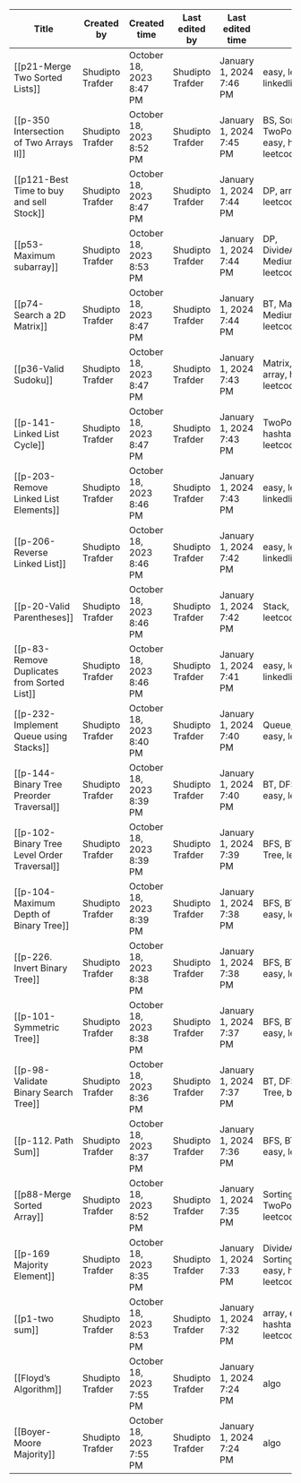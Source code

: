 | Title                                        | Created by       | Created time             | Last edited by   | Last edited time        | Tags                                                        |
| -------------------------------------------- | ---------------- | ------------------------ | ---------------- | ----------------------- | ----------------------------------------------------------- |
| [[p21-Merge Two Sorted Lists]]               | Shudipto Trafder | October 18, 2023 8:47 PM | Shudipto Trafder | January 1, 2024 7:46 PM | easy, leetcode, linkedlist, recursion                       |
| [[p-350 Intersection of Two Arrays II]]      | Shudipto Trafder | October 18, 2023 8:52 PM | Shudipto Trafder | January 1, 2024 7:45 PM | BS, Sorting, TwoPointer, array, easy, hashtable, leetcode   |
| [[p121-Best Time to buy and sell Stock]]     | Shudipto Trafder | October 18, 2023 8:47 PM | Shudipto Trafder | January 1, 2024 7:44 PM | DP, array, easy, leetcode                                   |
| [[p53-Maximum subarray]]                     | Shudipto Trafder | October 18, 2023 8:53 PM | Shudipto Trafder | January 1, 2024 7:44 PM | DP, DivideAndConquer, Medium, array, leetcode               |
| [[p74-Search a 2D Matrix]]                   | Shudipto Trafder | October 18, 2023 8:47 PM | Shudipto Trafder | January 1, 2024 7:44 PM | BT, Matrix, Medium, array, leetcode                         |
| [[p36-Valid Sudoku]]                         | Shudipto Trafder | October 18, 2023 8:47 PM | Shudipto Trafder | January 1, 2024 7:43 PM | Matrix, Medium, array, hashtable, leetcode                  |
| [[p-141-Linked List Cycle]]                  | Shudipto Trafder | October 18, 2023 8:47 PM | Shudipto Trafder | January 1, 2024 7:43 PM | TwoPointer, easy, hashtable, leetcode, linkedlist           |
| [[p-203-Remove Linked List Elements]]        | Shudipto Trafder | October 18, 2023 8:46 PM | Shudipto Trafder | January 1, 2024 7:43 PM | easy, leetcode, linkedlist, recursion                       |
| [[p-206-Reverse Linked List]]                | Shudipto Trafder | October 18, 2023 8:46 PM | Shudipto Trafder | January 1, 2024 7:42 PM | easy, leetcode, linkedlist, recursion                       |
| [[p-20-Valid Parentheses]]                   | Shudipto Trafder | October 18, 2023 8:46 PM | Shudipto Trafder | January 1, 2024 7:42 PM | Stack, String, easy, leetcode                               |
| [[p-83- Remove Duplicates from Sorted List]] | Shudipto Trafder | October 18, 2023 8:46 PM | Shudipto Trafder | January 1, 2024 7:41 PM | easy, leetcode, linkedlist                                  |
| [[p-232- Implement Queue using Stacks]]      | Shudipto Trafder | October 18, 2023 8:40 PM | Shudipto Trafder | January 1, 2024 7:40 PM | Queue, Stack, easy, leetcode                                |
| [[p-144- Binary Tree Preorder Traversal]]    | Shudipto Trafder | October 18, 2023 8:39 PM | Shudipto Trafder | January 1, 2024 7:40 PM | BT, DFS, Stack, easy, leetcode                              |
| [[p-102-Binary Tree Level Order Traversal]]  | Shudipto Trafder | October 18, 2023 8:39 PM | Shudipto Trafder | January 1, 2024 7:39 PM | BFS, BT, Medium, Tree, leetcode                             |
| [[p-104- Maximum Depth of Binary Tree]]      | Shudipto Trafder | October 18, 2023 8:39 PM | Shudipto Trafder | January 1, 2024 7:38 PM | BFS, BT, DFS, easy, leetcode                                |
| [[p-226. Invert Binary Tree]]                | Shudipto Trafder | October 18, 2023 8:38 PM | Shudipto Trafder | January 1, 2024 7:38 PM | BFS, BT, DFS, Tree, easy, leetcode                          |
| [[p-101- Symmetric Tree]]                    | Shudipto Trafder | October 18, 2023 8:38 PM | Shudipto Trafder | January 1, 2024 7:37 PM | BFS, BT, DFS, Tree, easy, leetcode                          |
| [[p-98- Validate Binary Search Tree]]        | Shudipto Trafder | October 18, 2023 8:36 PM | Shudipto Trafder | January 1, 2024 7:37 PM | BT, DFS, Medium, Tree, bst, leetcode                        |
| [[p-112. Path Sum]]                          | Shudipto Trafder | October 18, 2023 8:37 PM | Shudipto Trafder | January 1, 2024 7:36 PM | BFS, BT, Tree, easy, leetcode                               |
| [[p88-Merge Sorted Array]]                   | Shudipto Trafder | October 18, 2023 8:52 PM | Shudipto Trafder | January 1, 2024 7:35 PM | Sorting, TwoPointer, easy, leetcode                         |
| [[p-169 Majority Element]]                   | Shudipto Trafder | October 18, 2023 8:35 PM | Shudipto Trafder | January 1, 2024 7:33 PM | DivideAndConquer, Sorting, array, easy, hashtable, leetcode |
| [[p1-two sum]]                               | Shudipto Trafder | October 18, 2023 8:53 PM | Shudipto Trafder | January 1, 2024 7:32 PM | array, easy, hashtable, leetcode                            |
| [[Floyd’s Algorithm]]                        | Shudipto Trafder | October 18, 2023 7:55 PM | Shudipto Trafder | January 1, 2024 7:24 PM | algo                                                        |
| [[Boyer-Moore Majority]]                     | Shudipto Trafder | October 18, 2023 7:55 PM | Shudipto Trafder | January 1, 2024 7:24 PM | algo                                                        |